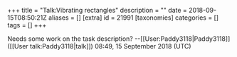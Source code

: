 +++
title = "Talk:Vibrating rectangles"
description = ""
date = 2018-09-15T08:50:21Z
aliases = []
[extra]
id = 21991
[taxonomies]
categories = []
tags = []
+++

Needs some work on the task description? --[[User:Paddy3118|Paddy3118]] ([[User talk:Paddy3118|talk]]) 08:49, 15 September 2018 (UTC)
